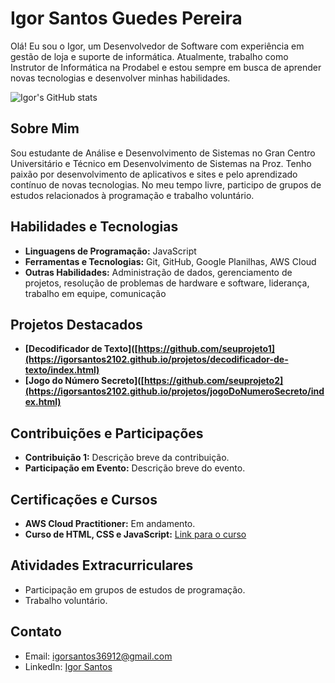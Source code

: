 # Igor Santos Guedes Pereira

Olá! Eu sou o Igor, um Desenvolvedor de Software com experiência em gestão de loja e suporte de informática. Atualmente, trabalho como Instrutor de Informática na Prodabel e estou sempre em busca de aprender novas tecnologias e desenvolver minhas habilidades.

![Igor's GitHub stats](https://github-readme-stats.vercel.app/api?username=seugithub&show_icons=true&theme=radical)

## Sobre Mim

Sou estudante de Análise e Desenvolvimento de Sistemas no Gran Centro Universitário e Técnico em Desenvolvimento de Sistemas na Proz. Tenho paixão por desenvolvimento de aplicativos e sites e pelo aprendizado contínuo de novas tecnologias. No meu tempo livre, participo de grupos de estudos relacionados à programação e trabalho voluntário.

## Habilidades e Tecnologias

- **Linguagens de Programação:** JavaScript
- **Ferramentas e Tecnologias:** Git, GitHub, Google Planilhas, AWS Cloud
- **Outras Habilidades:** Administração de dados, gerenciamento de projetos, resolução de problemas de hardware e software, liderança, trabalho em equipe, comunicação

## Projetos Destacados

- **[Decodificador de Texto]([https://github.com/seuprojeto1](https://igorsantos2102.github.io/projetos/decodificador-de-texto/index.html)**
- **[Jogo do Número Secreto]([https://github.com/seuprojeto2](https://igorsantos2102.github.io/projetos/jogoDoNumeroSecreto/index.html)**

## Contribuições e Participações

- **Contribuição 1:** Descrição breve da contribuição.
- **Participação em Evento:** Descrição breve do evento.

## Certificações e Cursos

- **AWS Cloud Practitioner:** Em andamento.
- **Curso de HTML, CSS e JavaScript:** [Link para o curso]([https://linkcurso.com](https://drive.google.com/file/d/10yvfOxcEIKp8rDbVzUK5lWW7qej2r8IJ/view))

## Atividades Extracurriculares

- Participação em grupos de estudos de programação.
- Trabalho voluntário.

## Contato

- Email: igorsantos36912@gmail.com
- LinkedIn: [Igor Santos](www.linkedin.com/in/0-igor-santos)
